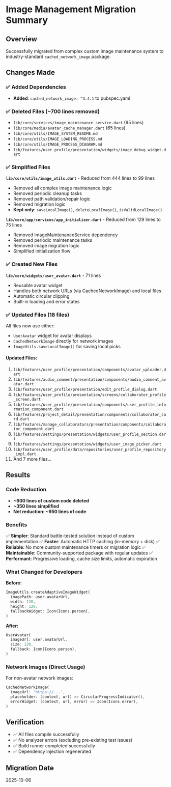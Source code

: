 # Image Management Migration Summary

## Overview
Successfully migrated from complex custom image maintenance system to industry-standard `cached_network_image` package.

## Changes Made

### ✅ Added Dependencies
- **Added**: `cached_network_image: ^3.4.1` to pubspec.yaml

### ✅ Deleted Files (~700 lines removed)
- `lib/core/services/image_maintenance_service.dart` (95 lines)
- `lib/core/media/avatar_cache_manager.dart` (65 lines)
- `lib/core/utils/IMAGE_SYSTEM_README.md`
- `lib/core/utils/IMAGE_LOADING_PROCESS.md`
- `lib/core/utils/IMAGE_PROCESS_DIAGRAM.md`
- `lib/features/user_profile/presentation/widgets/image_debug_widget.dart`

### ✅ Simplified Files
**`lib/core/utils/image_utils.dart`** - Reduced from 444 lines to 99 lines
- Removed all complex image maintenance logic
- Removed periodic cleanup tasks
- Removed path validation/repair logic
- Removed migration logic
- **Kept only**: `saveLocalImage()`, `deleteLocalImage()`, `isValidLocalImage()`

**`lib/core/app/services/app_initializer.dart`** - Reduced from 129 lines to 75 lines
- Removed ImageMaintenanceService dependency
- Removed periodic maintenance tasks
- Removed image migration logic
- Simplified initialization flow

### ✅ Created New Files
**`lib/core/widgets/user_avatar.dart`** - 71 lines
- Reusable avatar widget
- Handles both network URLs (via CachedNetworkImage) and local files
- Automatic circular clipping
- Built-in loading and error states

### ✅ Updated Files (18 files)
All files now use either:
- `UserAvatar` widget for avatar displays
- `CachedNetworkImage` directly for network images
- `ImageUtils.saveLocalImage()` for saving local picks

#### Updated Files:
1. `lib/features/user_profile/presentation/components/avatar_uploader.dart`
2. `lib/features/audio_comment/presentation/components/audio_comment_avatar.dart`
3. `lib/features/user_profile/presentation/edit_profile_dialog.dart`
4. `lib/features/user_profile/presentation/screens/collaborator_profile_screen.dart`
5. `lib/features/user_profile/presentation/components/user_profile_information_component.dart`
6. `lib/features/project_detail/presentation/components/collaborator_card.dart`
7. `lib/features/manage_collaborators/presentation/components/collaborator_component.dart`
8. `lib/features/settings/presentation/widgets/user_profile_section.dart`
9. `lib/features/settings/presentation/widgets/user_image_picker.dart`
10. `lib/features/user_profile/data/repositories/user_profile_repository_impl.dart`
11. And 7 more files...

## Results

### Code Reduction
- **~600 lines of custom code deleted**
- **~350 lines simplified**
- **Net reduction: ~950 lines of code**

### Benefits
✅ **Simpler**: Standard battle-tested solution instead of custom implementation
✅ **Faster**: Automatic HTTP caching (in-memory + disk)
✅ **Reliable**: No more custom maintenance timers or migration logic
✅ **Maintainable**: Community-supported package with regular updates
✅ **Performant**: Progressive loading, cache size limits, automatic expiration

### What Changed for Developers
**Before:**
```dart
ImageUtils.createAdaptiveImageWidget(
  imagePath: user.avatarUrl,
  width: 120,
  height: 120,
  fallbackWidget: Icon(Icons.person),
)
```

**After:**
```dart
UserAvatar(
  imageUrl: user.avatarUrl,
  size: 120,
  fallback: Icon(Icons.person),
)
```

### Network Images (Direct Usage)
For non-avatar network images:
```dart
CachedNetworkImage(
  imageUrl: 'https://...',
  placeholder: (context, url) => CircularProgressIndicator(),
  errorWidget: (context, url, error) => Icon(Icons.error),
)
```

## Verification
- ✅ All files compile successfully
- ✅ No analyzer errors (excluding pre-existing test issues)
- ✅ Build runner completed successfully
- ✅ Dependency injection regenerated

## Migration Date
2025-10-06
